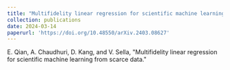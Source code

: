 ```yaml
---
title: "Multifidelity linear regression for scientific machine learning from scarce data"
collection: publications
date: 2024-03-14
paperurl: 'https://doi.org/10.48550/arXiv.2403.08627'
---
```

E. Qian, A. Chaudhuri, D. Kang, and V. Sella, "Multifidelity linear regression for scientific machine learning from scarce data."
